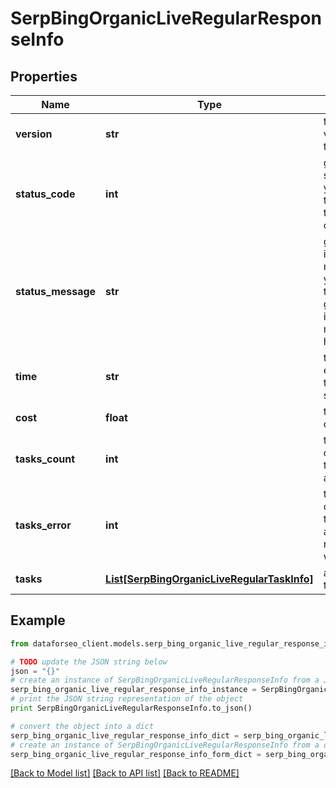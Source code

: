 # SerpBingOrganicLiveRegularResponseInfo


## Properties

Name | Type | Description | Notes
------------ | ------------- | ------------- | -------------
**version** | **str** | the current version of the API | [optional] 
**status_code** | **int** | general status code you can find the full list of the response codes here | [optional] 
**status_message** | **str** | general informational message you can find the full list of general informational messages here | [optional] 
**time** | **str** | total execution time, seconds | [optional] 
**cost** | **float** | total tasks cost, USD | [optional] 
**tasks_count** | **int** | the number of tasks in the tasks array | [optional] 
**tasks_error** | **int** | the number of tasks in the tasks array returned with an error | [optional] 
**tasks** | [**List[SerpBingOrganicLiveRegularTaskInfo]**](SerpBingOrganicLiveRegularTaskInfo.md) | array of tasks | [optional] 

## Example

```python
from dataforseo_client.models.serp_bing_organic_live_regular_response_info import SerpBingOrganicLiveRegularResponseInfo

# TODO update the JSON string below
json = "{}"
# create an instance of SerpBingOrganicLiveRegularResponseInfo from a JSON string
serp_bing_organic_live_regular_response_info_instance = SerpBingOrganicLiveRegularResponseInfo.from_json(json)
# print the JSON string representation of the object
print SerpBingOrganicLiveRegularResponseInfo.to_json()

# convert the object into a dict
serp_bing_organic_live_regular_response_info_dict = serp_bing_organic_live_regular_response_info_instance.to_dict()
# create an instance of SerpBingOrganicLiveRegularResponseInfo from a dict
serp_bing_organic_live_regular_response_info_form_dict = serp_bing_organic_live_regular_response_info.from_dict(serp_bing_organic_live_regular_response_info_dict)
```
[[Back to Model list]](../README.md#documentation-for-models) [[Back to API list]](../README.md#documentation-for-api-endpoints) [[Back to README]](../README.md)


